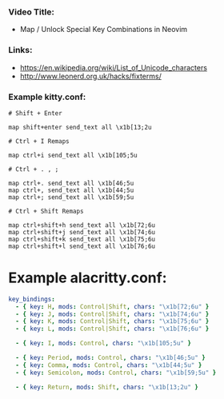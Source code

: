 ### Video Title:

- Map / Unlock Special Key Combinations in Neovim

### Links:

- https://en.wikipedia.org/wiki/List_of_Unicode_characters
- http://www.leonerd.org.uk/hacks/fixterms/

### Example kitty.conf:

```
# Shift + Enter

map shift+enter send_text all \x1b[13;2u

# Ctrl + I Remaps

map ctrl+i send_text all \x1b[105;5u

# Ctrl + . , ;

map ctrl+. send_text all \x1b[46;5u
map ctrl+, send_text all \x1b[44;5u
map ctrl+; send_text all \x1b[59;5u

# Ctrl + Shift Remaps

map ctrl+shift+h send_text all \x1b[72;6u
map ctrl+shift+j send_text all \x1b[74;6u
map ctrl+shift+k send_text all \x1b[75;6u
map ctrl+shift+l send_text all \x1b[76;6u
```

# Example alacritty.conf:

```yaml
key_bindings:
  - { key: H, mods: Control|Shift, chars: "\x1b[72;6u" }
  - { key: J, mods: Control|Shift, chars: "\x1b[74;6u" }
  - { key: K, mods: Control|Shift, chars: "\x1b[75;6u" }
  - { key: L, mods: Control|Shift, chars: "\x1b[76;6u" }

  - { key: I, mods: Control, chars: "\x1b[105;5u" }

  - { key: Period, mods: Control, chars: "\x1b[46;5u" }
  - { key: Comma, mods: Control, chars: "\x1b[44;5u" }
  - { key: Semicolon, mods: Control, chars: "\x1b[59;5u" }

  - { key: Return, mods: Shift, chars: "\x1b[13;2u" }
```
